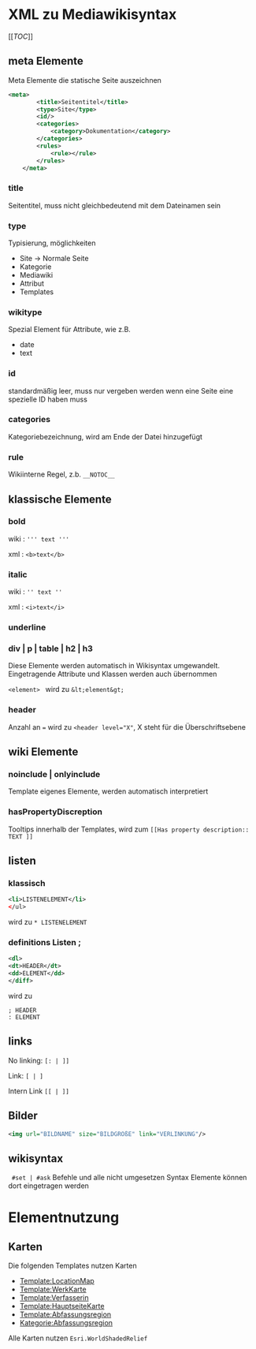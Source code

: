 # XML zu Mediawikisyntax
[[_TOC_]]
## meta Elemente
Meta Elemente die statische Seite auszeichnen
```xml
<meta>
        <title>Seitentitel</title>
        <type>Site</type>
        <id/>
        <categories>
            <category>Dokumentation</category>
        </categories>
        <rules>
            <rule></rule>
        </rules>
    </meta>
```
### title
Seitentitel, muss nicht gleichbedeutend mit dem Dateinamen sein
### type
Typisierung, möglichkeiten
* Site -> Normale Seite
* Kategorie 
* Mediawiki
* Attribut
* Templates

### wikitype
Spezial Element für Attribute, wie z.B.
* date
* text

### id
standardmäßig leer, muss nur vergeben werden wenn eine Seite eine spezielle ID haben muss
### categories
Kategoriebezeichnung, wird am Ende der Datei hinzugefügt
### rule
Wikiinterne Regel, z.b. ```__NOTOC__```


## klassische Elemente
### bold
wiki : ```''' text '''```

xml : ```<b>text</b> ```
### italic
wiki : ```'' text ''```

xml : ```<i>text</i> ```

### underline
### div | p | table | h2 | h3
Diese Elemente werden automatisch in Wikisyntax umgewandelt.
Eingetragende Attribute und Klassen werden auch übernommen

```<element> ``` wird zu  ```&lt;element&gt; ```

### header
Anzahl an ```=``` wird zu ```<header level="X"```, X steht für die Überschriftsebene

## wiki Elemente
### noinclude | onlyinclude
Template eigenes Elemente, werden automatisch interpretiert
### hasPropertyDiscreption
Tooltips innerhalb der Templates, wird zum  ```[[Has property description:: TEXT ]] ```

## listen
### klassisch 
 ```xml <ul>
 <li>LISTENELEMENT</li>
</ul>
 ```
wird zu 
  ``` * LISTENELEMENT ```
### definitions Listen ;
 ```xml 
 <dl>
<dt>HEADER</dt>
<dd>ELEMENT</dd>
</diff>
  ```
wird zu  
 ```
 ; HEADER
 : ELEMENT 
  ```  
## links
No linking: `[: | ]]`

Link: `[ | ] `

Intern Link `[[ | ]]`

## Bilder
```xml 
<img url="BILDNAME" size="BILDGRÖßE" link="VERLINKUNG"/> 
```

## wikisyntax
` #set | #ask` Befehle und alle nicht umgesetzen Syntax Elemente können dort eingetragen werden

# Elementnutzung
## Karten
Die folgenden Templates nutzen Karten

- [Template:LocationMap](templates/Template_LocationMap)
- [Template:WerkKarte](templates/Template_WerkKarte)
- [Template:Verfasserin](templates/Template_Verfasserin)
- [Template:HauptseiteKarte](templates/Template_Abfassungsregion)
- [Template:Abfassungsregion](templates/Template_Abfassungsregion)
- [Kategorie:Abfassungsregion](kategorien/Kategorie_Abfassungsregion)

Alle Karten nutzen `Esri.WorldShadedRelief` 



